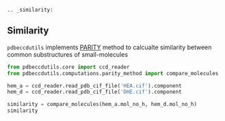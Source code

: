 ```{eval-rst}
.. _similarity:
```

## Similarity

`pdbeccdutils` implements [PARITY](https://www.sciencedirect.com/science/article/pii/S0969212618300492?via%3Dihub) method to calcualte similarity between common substructures of small-molecules

```python
from pdbeccdutils.core import ccd_reader
from pdbeccdutils.computations.parity_method import compare_molecules

hem_a = ccd_reader.read_pdb_cif_file('HEA.cif').component
hem_d = ccd_reader.read_pdb_cif_file('DHE.cif').component

similarity = compare_molecules(hem_a.mol_no_h, hem_d.mol_no_h)
similarity
```
